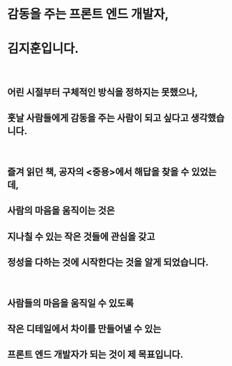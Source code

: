 
# 감동을 주는 프론트 엔드 개발자, 
# 김지훈입니다.

<br/> 

## 어린 시절부터 구체적인 방식을 정하지는 못했으나,
## 훗날 사람들에게 감동을 주는 사람이 되고 싶다고 생각했습니다.

<br/> 

## 즐겨 읽던 책, 공자의 <중용>에서 해답을 찾을 수 있었는데, 
## 사람의 마음을 움직이는 것은 
## 지나칠 수 있는 작은 것들에 관심을 갖고 
## 정성을 다하는 것에 시작한다는 것을 알게 되었습니다. 

<br/>

## 사람들의 마음을 움직일 수 있도록
## 작은 디테일에서 차이를 만들어낼 수 있는  
## 프론트 엔드 개발자가 되는 것이 제 목표입니다. 